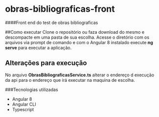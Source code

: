 # obras-bibliograficas-front
####Front end do test de obras bibliograficas 

##Como executar
Clone o repositório ou faza download do mesmo e descompacte em uma pasta de sua escolha. Acesse o diretório com os arquivos via prompt de comando e com o Angular 8 instalado execute **ng serve** para executar a aplicação.

## Alterações para execução
No arquivo **ObrasBibliograficasService.ts** alterar o endereço d execução da api para o endereço que irá executar na maquina de escolha.

###Tecnologias utilizadas

- Angular 8
- Angular CLI
- Typescript
